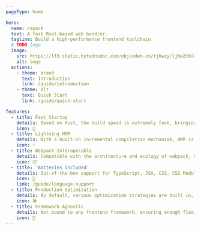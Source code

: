 ```yaml
---
pageType: home

hero:
  name: rspack
  text: A fast Rust-based web bundler.
  tagline: Build a high-performance frontend toolchain.
  # TODO logo
  image:
    src: https://lf3-static.bytednsdoc.com/obj/eden-cn/rjhwzy/ljhwZthlaukjlkulzlp/logo.png
    alt: logo
  actions:
    - theme: brand
      text: Introduction
      link: /guide/introduction
    - theme: alt
      text: Quick Start
      link: /guide/quick-start

features:
  - title: Fast Startup
    details: Based on Rust, the build speed is extremely fast, bringing you the ultimate development experience.
    icon: 🚀
  - title: Lightning HMR
    details: With a built-in incremental compilation mechanism, HMR is extremely fast and fully capable of developing large-scale projects.
    icon: ⚡
  - title: Webpack Interoperable
    details: Compatible with the architecture and ecology of webpack, no need to build the ecology from scratch.
    icon: 📦
  - title: 'Batteries included'
    details: Out-of-the-box support for TypeScript, JSX, CSS, CSS Modules, Sass, and more.
    icon: 🎨
    link: /guide/language-support
  - title: Production Optimization
    details: By default, various optimization strategies are built in, such as Tree Shaking, Minification, etc.
    icon: 🛠️
  - title: Framework Agnostic
    details: Not bound to any frontend framework, ensuring enough flexibility.
    icon: 🎯
---
```


